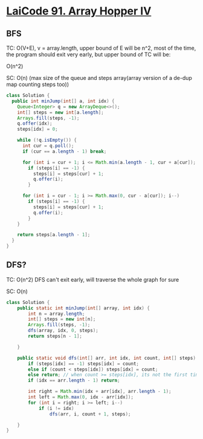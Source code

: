 # [LaiCode 91. Array Hopper IV](https://app.laicode.io/app/problem/91)

## BFS
TC: O(V+E), v = array.length, upper bound of E will be n^2, most of the time, the program should exit very early, but upper bound of TC will be:

O(n^2)

SC: O(n) (max size of the queue and steps array(array version of a de-dup map counting steps too))
```java
class Solution {
  public int minJump(int[] a, int idx) {
    Queue<Integer> q = new ArrayDeque<>();
    int[] steps = new int[a.length];
    Arrays.fill(steps, -1);
    q.offer(idx);
    steps[idx] = 0;

    while (!q.isEmpty()) {
      int cur = q.poll();
      if (cur == a.length - 1) break;

      for (int i = cur + 1; i <= Math.min(a.length - 1, cur + a[cur]); i++)
        if (steps[i] == -1) {
          steps[i] = steps[cur] + 1;
          q.offer(i);
        }

      for (int i = cur - 1; i >= Math.max(0, cur - a[cur]); i--)
        if (steps[i] == -1) {
          steps[i] = steps[cur] + 1;
          q.offer(i);
        }
    }

    return steps[a.length - 1];
  }
}
```

## DFS?
TC: O(n^2) DFS can't exit early, will traverse the whole graph for sure

SC: O(n)

```java
class Solution {
    public static int minJump(int[] array, int idx) {
        int n = array.length;
        int[] steps = new int[n];
        Arrays.fill(steps, -1);
        dfs(array, idx, 0, steps);
        return steps[n - 1];

    }

    public static void dfs(int[] arr, int idx, int count, int[] steps) {
        if (steps[idx] == -1) steps[idx] = count;
        else if (count < steps[idx]) steps[idx] = count;
        else return; // when count >= steps[idx], its not the first time we are here, exit(de-dup)
        if (idx == arr.length - 1) return;

        int right = Math.min(idx + arr[idx], arr.length - 1);
        int left = Math.max(0, idx - arr[idx]);
        for (int i = right; i >= left; i--)
            if (i != idx)
                dfs(arr, i, count + 1, steps);

    }
}
```